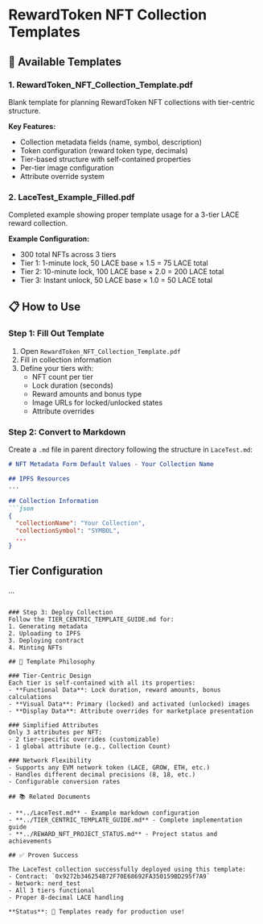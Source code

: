 # RewardToken NFT Collection Templates

## 📄 Available Templates

### 1. **RewardToken_NFT_Collection_Template.pdf**
Blank template for planning RewardToken NFT collections with tier-centric structure.

**Key Features:**
- Collection metadata fields (name, symbol, description)
- Token configuration (reward token type, decimals)
- Tier-based structure with self-contained properties
- Per-tier image configuration
- Attribute override system

### 2. **LaceTest_Example_Filled.pdf**
Completed example showing proper template usage for a 3-tier LACE reward collection.

**Example Configuration:**
- 300 total NFTs across 3 tiers
- Tier 1: 1-minute lock, 50 LACE base × 1.5 = 75 LACE total
- Tier 2: 10-minute lock, 100 LACE base × 2.0 = 200 LACE total
- Tier 3: Instant unlock, 50 LACE base × 1.0 = 50 LACE total

## 📋 How to Use

### Step 1: Fill Out Template
1. Open `RewardToken_NFT_Collection_Template.pdf`
2. Fill in collection information
3. Define your tiers with:
   - NFT count per tier
   - Lock duration (seconds)
   - Reward amounts and bonus type
   - Image URLs for locked/unlocked states
   - Attribute overrides

### Step 2: Convert to Markdown
Create a `.md` file in parent directory following the structure in `LaceTest.md`:
```markdown
# NFT Metadata Form Default Values - Your Collection Name

## IPFS Resources
...

## Collection Information
```json
{
  "collectionName": "Your Collection",
  "collectionSymbol": "SYMBOL",
  ...
}
```

## Tier Configuration
...
```

### Step 3: Deploy Collection
Follow the TIER_CENTRIC_TEMPLATE_GUIDE.md for:
1. Generating metadata
2. Uploading to IPFS
3. Deploying contract
4. Minting NFTs

## 🎯 Template Philosophy

### Tier-Centric Design
Each tier is self-contained with all its properties:
- **Functional Data**: Lock duration, reward amounts, bonus calculations
- **Visual Data**: Primary (locked) and activated (unlocked) images
- **Display Data**: Attribute overrides for marketplace presentation

### Simplified Attributes
Only 3 attributes per NFT:
- 2 tier-specific overrides (customizable)
- 1 global attribute (e.g., Collection Count)

### Network Flexibility
- Supports any EVM network token (LACE, GROW, ETH, etc.)
- Handles different decimal precisions (8, 18, etc.)
- Configurable conversion rates

## 📚 Related Documents

- **../LaceTest.md** - Example markdown configuration
- **../TIER_CENTRIC_TEMPLATE_GUIDE.md** - Complete implementation guide
- **../REWARD_NFT_PROJECT_STATUS.md** - Project status and achievements

## ✅ Proven Success

The LaceTest collection successfully deployed using this template:
- Contract: `0x9272b346254B72F70E68692FA350159BD295f7A9`
- Network: nerd_test
- All 3 tiers functional
- Proper 8-decimal LACE handling

**Status**: 🎉 Templates ready for production use!